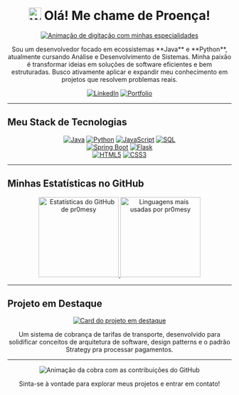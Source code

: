 <h1 align="center">
  <img src="https://media.giphy.com/media/hvRJCLFzcasrR4ia7z/giphy.gif" width="28px" alt="Waving hand">
  Olá! Me chame de Proença!
</h1>

<p align="center">
  <a href="https://github.com/pr0mesy">
    <img src="https://readme-typing-svg.herokuapp.com?font=Inter&size=24&pause=1000&color=1572B6&center=true&vCenter=true&width=500&lines=Focado+em+soluções+Back-end.;Construindo+APIs+robustas+e+escaláveis.;Apaixonado+por+arquitetura+de+software." alt="Animação de digitação com minhas especialidades" />
  </a>
</p>

<p align="center">
  Sou um desenvolvedor focado em ecossistemas **Java** e **Python**, atualmente cursando Análise e Desenvolvimento de Sistemas. Minha paixão é transformar ideias em soluções de software eficientes e bem estruturadas. Busco ativamente aplicar e expandir meu conhecimento em projetos que resolvem problemas reais.
</p>

<p align="center">
  <a href="https://www.linkedin.com/in/gabrielpromesy/" target="_blank"><img src="https://img.shields.io/badge/LinkedIn-0077B5?style=for-the-badge&logo=linkedin&logoColor=white" alt="LinkedIn"></a>
  <a href="https://proenca-dev.lovable.app/" target="_blank"><img src="https://img.shields.io/badge/Portfólio-E34F26?style=for-the-badge&logo=Koding&logoColor=white" alt="Portfolio"></a>
</p>

---

## Meu Stack de Tecnologias

<p align="center">
  <a href="#"><img src="https://img.shields.io/badge/Java-ED8B00?style=for-the-badge&logo=openjdk&logoColor=white" alt="Java"></a>
  <a href="#"><img src="https://img.shields.io/badge/Python-3776AB?style=for-the-badge&logo=python&logoColor=white" alt="Python"></a>
  <a href="#"><img src="https://img.shields.io/badge/JavaScript-F7DF1E?style=for-the-badge&logo=javascript&logoColor=black" alt="JavaScript"></a>
  <a href="#"><img src="https://img.shields.io/badge/SQL-4479A1?style=for-the-badge&logo=postgresql&logoColor=white" alt="SQL"></a>
  <br>
  <a href="#"><img src="https://img.shields.io/badge/Spring_Boot-6DB33F?style=for-the-badge&logo=spring-boot&logoColor=white" alt="Spring Boot"></a>
  <a href="#"><img src="https://img.shields.io/badge/Flask-000000?style=for-the-badge&logo=flask&logoColor=white" alt="Flask"></a>
  <br>
  <a href="#"><img src="https://img.shields.io/badge/HTML5-E34F26?style=for-the-badge&logo=html5&logoColor=white" alt="HTML5"></a>
  <a href="#"><img src="https://img.shields.io/badge/CSS3-1572B6?style=for-the-badge&logo=css3&logoColor=white" alt="CSS3"></a>
</p>

---

## Minhas Estatísticas no GitHub

<p align="center">
  <a href="https://github.com/pr0mesy">
    <img height="180em" src="https://github-readme-stats.vercel.app/api?username=pr0mesy&show_icons=true&theme=dracula&include_all_commits=true&count_private=true" alt="Estatísticas do GitHub de pr0mesy" />
    <img height="180em" src="https://github-readme-stats.vercel.app/api/top-langs/?username=pr0mesy&layout=compact&langs_count=7&theme=dracula" alt="Linguagens mais usadas por pr0mesy" />
  </a>
</p>

---

## Projeto em Destaque

<p align="center">
  <a href="https://github.com/pr0mesy/sistema-transporte-java" target="_blank">
    <img src="https://github-readme-stats.vercel.app/api/pin/?username=pr0mesy&repo=sistema-transporte-java&theme=dracula&show_owner=true" alt="Card do projeto em destaque">
  </a>
</p>
<p align="center">
  Um sistema de cobrança de tarifas de transporte, desenvolvido para solidificar conceitos de arquitetura de software, design patterns e o padrão Strategy pra processar pagamentos.
</p>

---
<p align="center">
  <img src="https://raw.githubusercontent.com/pr0mesy/pr0mesy/output/github-contribution-grid-snake.svg" alt="Animação da cobra com as contribuições do GitHub">
</p>
<p align="center">
  Sinta-se à vontade para explorar meus projetos e entrar em contato!
</p>
